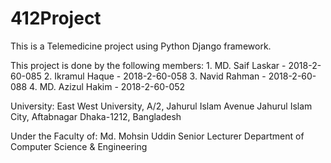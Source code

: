 # 412Project
This is a Telemedicine project using Python Django framework.

This project is done by the following members:
    1. MD. Saif Laskar          - 2018-2-60-085 
    2. Ikramul Haque            - 2018-2-60-058
    3. Navid Rahman             - 2018-2-60-088
    4. MD. Azizul Hakim         - 2018-2-60-052

University:
East West University,
A/2, Jahurul Islam Avenue
Jahurul Islam City, Aftabnagar
Dhaka-1212, Bangladesh


Under the Faculty of:
    Md. Mohsin Uddin
    Senior Lecturer
    Department of Computer Science & Engineering